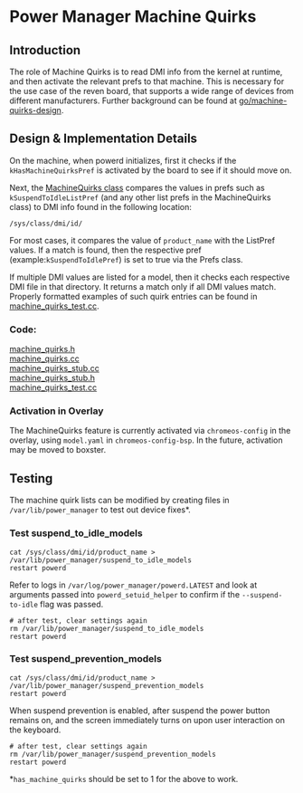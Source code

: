 # Power Manager Machine Quirks

## Introduction

The role of Machine Quirks is to read DMI info from the kernel at runtime, and then activate the relevant prefs to that machine. This is necessary for the use case of the reven board, that supports a wide range of devices from different manufacturers. Further background can be found at [go/machine-quirks-design](go/machine-quirks-design).

## Design & Implementation Details

On the machine, when powerd initializes, first it checks if the `kHasMachineQuirksPref` is activated by the board to see if it should move on.

Next, the [MachineQuirks class](https://source.chromium.org/chromiumos/chromiumos/codesearch/+/main:src/platform2/power_manager/powerd/system/machine_quirks.cc) compares the values in prefs such as `kSuspendToIdleListPref` (and any other list prefs in the MachineQuirks class) to DMI info found in the following location:
```
/sys/class/dmi/id/
```
For most cases, it compares the value of `product_name` with the ListPref values. If a match is found, then the respective pref (example:`kSuspendToIdlePref`) is set to true via the Prefs class.


If multiple DMI values are listed for a model, then it checks each respective DMI file in that directory. It returns a match only if all DMI values match. Properly formatted examples of such quirk entries can be found in
[machine_quirks_test.cc](https://source.chromium.org/chromiumos/chromiumos/codesearch/+/main:src/platform2/power_manager/powerd/system/machine_quirks_test.cc).

### Code:
[machine_quirks.h](https://source.chromium.org/chromiumos/chromiumos/codesearch/+/main:src/platform2/power_manager/powerd/system/machine_quirks.h)\
[machine_quirks.cc](https://source.chromium.org/chromiumos/chromiumos/codesearch/+/main:src/platform2/power_manager/powerd/system/machine_quirks.cc)\
[machine_quirks_stub.cc](https://source.chromium.org/chromiumos/chromiumos/codesearch/+/main:src/platform2/power_manager/powerd/system/machine_quirks_stub.cc)\
[machine_quirks_stub.h](https://source.chromium.org/chromiumos/chromiumos/codesearch/+/main:src/platform2/power_manager/powerd/system/machine_quirks_stub.h)\
[machine_quirks_test.cc](https://source.chromium.org/chromiumos/chromiumos/codesearch/+/main:src/platform2/power_manager/powerd/system/machine_quirks_test.cc)

### Activation in Overlay

The MachineQuirks feature is currently activated via `chromeos-config` in the overlay, using `model.yaml` in `chromeos-config-bsp`.
In the future, activation may be moved to boxster.

## Testing

The machine quirk lists can be modified by creating files in `/var/lib/power_manager` to test out device fixes\*.

### Test suspend_to_idle_models
```
cat /sys/class/dmi/id/product_name > /var/lib/power_manager/suspend_to_idle_models
restart powerd
```
Refer to logs in `/var/log/power_manager/powerd.LATEST` and look at arguments passed into `powerd_setuid_helper` to confirm if the `--suspend-to-idle` flag was passed.

```
# after test, clear settings again
rm /var/lib/power_manager/suspend_to_idle_models
restart powerd
```
### Test suspend_prevention_models
```
cat /sys/class/dmi/id/product_name > /var/lib/power_manager/suspend_prevention_models
restart powerd
```
When suspend prevention is enabled, after suspend the power button remains on, and the screen immediately turns on upon user interaction on the keyboard.
```
# after test, clear settings again
rm /var/lib/power_manager/suspend_prevention_models
restart powerd
```

\*`has_machine_quirks` should be set to 1 for the above to work.
